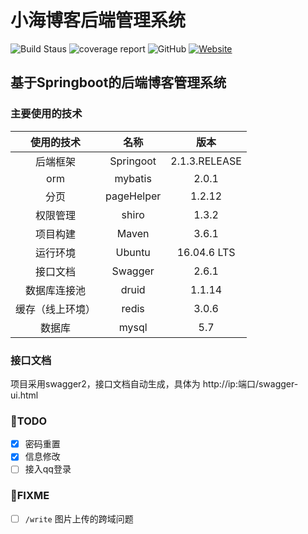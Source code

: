  # 小海博客后端管理系统
![Build Staus](https://github.com/xiaohai2271/blog-backEnd/workflows/Blog%20backEnd%20CI/badge.svg?branch=master&event=push) ![coverage report](https://gitlab.com/xiaohai2271/blog-backEnd/badges/master/coverage.svg) ![GitHub](https://img.shields.io/github/license/xiaohai2271/blog-backEnd) [![Website](https://img.shields.io/website?up_message=%E5%B0%8F%E6%B5%B7%E5%8D%9A%E5%AE%A2&url=https%3A%2F%2Fwww.celess.cn)](https://www.celess.cn)
  ## 基于Springboot的后端博客管理系统




  ### 主要使用的技术

|    使用的技术    |    名称    |     版本      |
| :--------------: | :--------: | :-----------: |
|     后端框架     | Springoot  | 2.1.3.RELEASE |
|       orm        |  mybatis   |     2.0.1     |
|       分页       | pageHelper |    1.2.12     |
|     权限管理     |   shiro    |     1.3.2     |
|     项目构建     |   Maven    |     3.6.1     |
|     运行环境     |   Ubuntu   |  16.04.6 LTS  |
|     接口文档     |  Swagger   |     2.6.1     |
|   数据库连接池   |   druid    |    1.1.14     |
| 缓存（线上环境） |   redis    |     3.0.6     |
|数据库|mysql|5.7|

  ### 接口文档

   项目采用swagger2，接口文档自动生成，具体为 http://ip:端口/swagger-ui.html

  ###  📝TODO

  - [x] 密码重置
  - [x] 信息修改
  - [ ] 接入qq登录

  ### 📌FIXME

  - [ ] `/write` 图片上传的跨域问题
